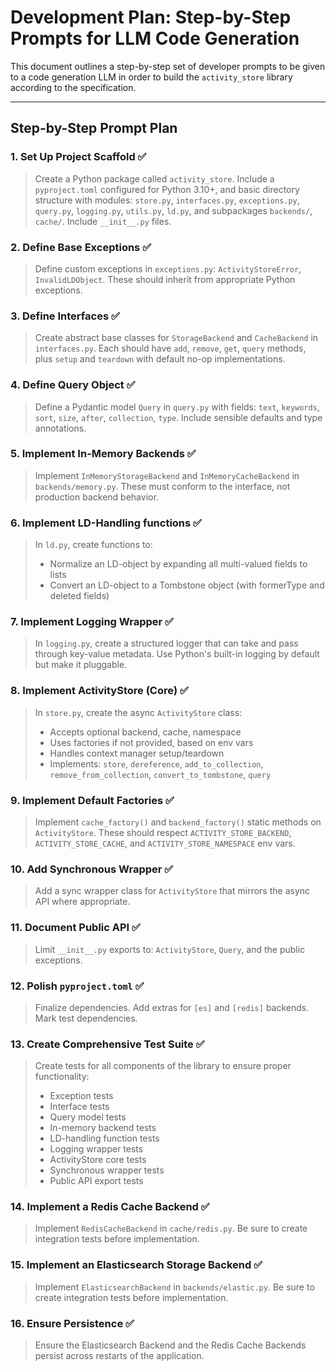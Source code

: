 # Development Plan: Step-by-Step Prompts for LLM Code Generation

This document outlines a step-by-step set of developer prompts to be given to a code generation LLM in order to build the `activity_store` library according to the specification.

---

## Step-by-Step Prompt Plan

### 1. Set Up Project Scaffold ✅

> Create a Python package called `activity_store`. Include a `pyproject.toml` configured for Python 3.10+, and basic directory structure with modules: `store.py`, `interfaces.py`, `exceptions.py`, `query.py`, `logging.py`, `utils.py`, `ld.py`, and subpackages `backends/`, `cache/`. Include `__init__.py` files.

### 2. Define Base Exceptions ✅

> Define custom exceptions in `exceptions.py`: `ActivityStoreError`, `InvalidLDObject`. These should inherit from appropriate Python exceptions.

### 3. Define Interfaces ✅

> Create abstract base classes for `StorageBackend` and `CacheBackend` in `interfaces.py`. Each should have `add`, `remove`, `get`, `query` methods, plus `setup` and `teardown` with default no-op implementations.

### 4. Define Query Object ✅

> Define a Pydantic model `Query` in `query.py` with fields: `text`, `keywords`, `sort`, `size`, `after`, `collection`, `type`. Include sensible defaults and type annotations.

### 5. Implement In-Memory Backends ✅

> Implement `InMemoryStorageBackend` and `InMemoryCacheBackend` in `backends/memory.py`. These must conform to the interface, not production backend behavior.

### 6. Implement LD-Handling functions ✅

> In `ld.py`, create functions to:
>
> - Normalize an LD-object by expanding all multi-valued fields to lists
> - Convert an LD-object to a Tombstone object (with formerType and deleted fields)

### 7. Implement Logging Wrapper ✅

> In `logging.py`, create a structured logger that can take and pass through key-value metadata. Use Python's built-in logging by default but make it pluggable.

### 8. Implement ActivityStore (Core) ✅

> In `store.py`, create the async `ActivityStore` class:
>
> - Accepts optional backend, cache, namespace
> - Uses factories if not provided, based on env vars
> - Handles context manager setup/teardown
> - Implements: `store`, `dereference`, `add_to_collection`, `remove_from_collection`, `convert_to_tombstone`, `query`

### 9. Implement Default Factories ✅

> Implement `cache_factory()` and `backend_factory()` static methods on `ActivityStore`. These should respect `ACTIVITY_STORE_BACKEND`, `ACTIVITY_STORE_CACHE`, and `ACTIVITY_STORE_NAMESPACE` env vars.

### 10. Add Synchronous Wrapper ✅

> Add a sync wrapper class for `ActivityStore` that mirrors the async API where appropriate.

### 11. Document Public API ✅

> Limit `__init__.py` exports to: `ActivityStore`, `Query`, and the public exceptions.

### 12. Polish `pyproject.toml` ✅

> Finalize dependencies. Add extras for `[es]` and `[redis]` backends. Mark test dependencies.

### 13. Create Comprehensive Test Suite ✅

> Create tests for all components of the library to ensure proper functionality:
>
> - Exception tests
> - Interface tests
> - Query model tests
> - In-memory backend tests
> - LD-handling function tests
> - Logging wrapper tests
> - ActivityStore core tests
> - Synchronous wrapper tests
> - Public API export tests

### 14. Implement a Redis Cache Backend ✅

> Implement `RedisCacheBackend` in `cache/redis.py`. Be sure to create integration tests before implementation.

### 15. Implement an Elasticsearch Storage Backend ✅

> Implement `ElasticsearchBackend` in `backends/elastic.py`. Be sure to create integration tests before implementation.

### 16. Ensure Persistence ✅

> Ensure the Elasticsearch Backend and the Redis Cache Backends persist across restarts of the application.
